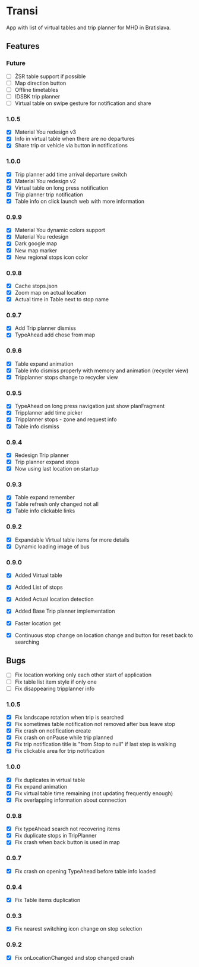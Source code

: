# Transi

App with list of virtual tables and trip planner for MHD in Bratislava.

## Features

### Future  
- [ ] ŽSR table support if possible
- [ ] Map direction button
- [ ] Offline timetables
- [ ] IDSBK trip planner
- [ ] Virtual table on swipe gesture for notification and share

### 1.0.5
- [x] Material You redesign v3
- [x] Info in virtual table when there are no departures
- [x] Share trip or vehicle via button in notifications

### 1.0.0
- [x] Trip planner add time arrival departure switch
- [x] Material You redesign v2
- [x] Virtual table on long press notification
- [x] Trip planner trip notification
- [x] Table info on click launch web with more information

### 0.9.9
- [x] Material You dynamic colors support 
- [x] Material You redesign
- [x] Dark google map
- [x] New map marker
- [x] New regional stops icon color

### 0.9.8
- [x] Cache stops.json
- [x] Zoom map on actual location
- [x] Actual time in Table next to stop name

### 0.9.7
- [x] Add Trip planner dismiss
- [x] TypeAhead add chose from map

### 0.9.6
- [x] Table expand animation
- [x] Table info dismiss properly with memory and animation (recycler view)
- [x] Tripplanner stops change to recycler view

### 0.9.5
- [x] TypeAhead on long press navigation just show planFragment
- [x] Tripplanner add time picker
- [x] Tripplanner stops - zone and request info
- [x] Table info dismiss

### 0.9.4
- [x] Redesign Trip planner
- [x] Trip planner expand stops
- [x] Now using last location on startup

### 0.9.3
- [x] Table expand remember
- [x] Table refresh only changed not all
- [x] Table info clickable links

### 0.9.2
- [x] Expandable Virtual table items for more details
- [x] Dynamic loading image of bus

### 0.9.0
- [x] Added Virtual table
- [x] Added List of stops
- [x] Added Actual location detection
- [x] Added Base Trip planner implementation
- [x] Faster location get
- [x] Continuous stop change on location change and button for reset back to searching


## Bugs
- [ ] Fix location working only each other start of application
- [ ] Fix table list item style if only one
- [ ] Fix disappearing tripplanner info

### 1.0.5
- [x] Fix landscape rotation when trip is searched
- [x] Fix sometimes table notification not removed after bus leave stop
- [x] Fix crash on notification create
- [x] Fix crash on onPause while trip planned
- [x] Fix trip notification title is "from Stop to null" if last step is walking 
- [x] Fix clickable area for trip notification

### 1.0.0
- [x] Fix duplicates in virtual table
- [x] Fix expand animation
- [x] Fix virtual table time remaining (not updating frequently enough)
- [x] Fix overlapping information about connection

### 0.9.8
- [x] Fix typeAhead search not recovering items
- [x] Fix duplicate stops in TripPlanner
- [x] Fix crash when back button is used in map

### 0.9.7
- [x] Fix crash on opening TypeAhead before table info loaded

### 0.9.4
- [X] Fix Table items duplication

### 0.9.3
- [x] Fix nearest switching icon change on stop selection

### 0.9.2
- [x] Fix onLocationChanged and stop changed crash

